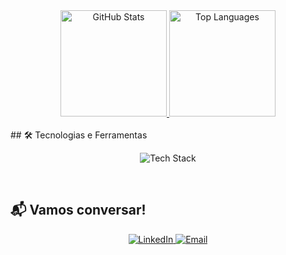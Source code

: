 <div align="center">
  <a href="https://github.com/wanessasfernandes">
    <img height="170em" src="https://github-readme-stats.vercel.app/api?username=wanessasfernandes&show_icons=true&theme=radical&title_color=FF69B4&text_color=FFFFFF&icon_color=FF69B4&bg_color=0D1017&hide_border=true&include_all_commits=true" alt="GitHub Stats"/>
    <img height="170em" src="https://github-readme-stats.vercel.app/api/top-langs/?username=wanessasfernandes&layout=compact&theme=radical&title_color=FF69B4&text_color=FFFFFF&icon_color=FF69B4&bg_color=0D1017&hide_border=true&count_private=true&langs_count=8" alt="Top Languages"/>
  </a>
</div>

<br>
## 🛠️ Tecnologias e Ferramentas
<p align="center">
  <img src="https://skillicons.dev/icons?i=python,javascript,html,css,react,git,github,vscode,c,tensorflow" alt="Tech Stack" />
</p>
<br>

## 📬 Vamos conversar!
<div align="center">
  <a href="https://www.linkedin.com/in/wanessadsfernandes/" target="_blank">
    <img src="https://img.shields.io/badge/-LinkedIn-%230A66C2?style=for-the-badge&logo=linkedin&logoColor=white" alt="LinkedIn"/>
  </a>
  <a href="mailto:wanessadesouzafernandesvr@gmail.com">
    <img src="https://img.shields.io/badge/-Gmail-%23D14836?style=for-the-badge&logo=gmail&logoColor=white" alt="Email"/>
  </a>
</div>
